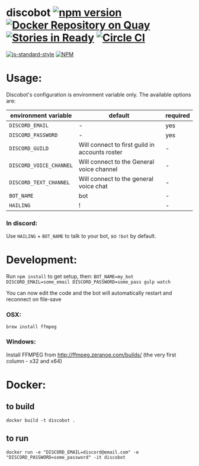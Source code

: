 # discobot [![npm version](https://badge.fury.io/js/discobot.svg)](https://badge.fury.io/js/discobot) [![Docker Repository on Quay](https://quay.io/repository/erulabs/discobot/status "Docker Repository on Quay")](https://quay.io/repository/erulabs/discobot) [![Stories in Ready](https://badge.waffle.io/asdqwex/discobot.svg?label=ready&title=Ready)](http://waffle.io/asdqwex/discobot) [![Circle CI](https://circleci.com/gh/asdqwex/discobot.svg?style=svg)](https://circleci.com/gh/asdqwex/discobot)

[![js-standard-style](https://cdn.rawgit.com/feross/standard/master/badge.svg)](https://github.com/feross/standard)
[![NPM](https://nodei.co/npm/discobot.png)](https://nodei.co/npm/discobot/)

# Usage:
Discobot's configuration is environment variable only. The available options are:

|environment variable|default|required|
|---|---|---|
|`DISCORD_EMAIL`| - | yes |
|`DISCORD_PASSWORD`| - | yes |
|`DISCORD_GUILD`| Will connect to first guild in accounts roster | - |
|`DISCORD_VOICE_CHANNEL`| Will connect to the General voice channel | - |
|`DISCORD_TEXT_CHANNEL`| Will connect to the general voice chat | - |
|`BOT_NAME`| bot | - |
|`HAILING`| ! | - |

### In discord:
Use `HAILING` + `BOT_NAME` to talk to your bot, so `!bot` by default.

# Development:
Run `npm install` to get setup, then:
`BOT_NAME=my_bot DISCORD_EMAIL=some_email DISCORD_PASSWORD=some_pass gulp watch`

You can now edit the code and the bot will automatically restart and reconnect on file-save

### OSX:
`brew install ffmpeg`
### Windows:
Install FFMPEG from http://ffmpeg.zeranoe.com/builds/ (the very first column - x32 and x64)

# Docker:
## to build
`docker build -t discobot .`
## to run
`docker run -e "DISCORD_EMAIL=discord@email.com" -e "DISCORD_PASSWORD=some_password" -it discobot`
